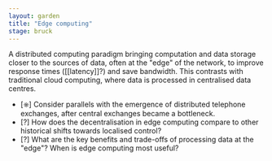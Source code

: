 ```yaml
---  
layout: garden
title: "Edge computing"
stage: bruck
---
```


A distributed computing paradigm bringing computation and data storage closer to the sources of data, often at the "edge" of the network, to improve response times ([[latency]]?) and save bandwidth. This contrasts with traditional cloud computing, where data is processed in centralised data centres.

- [⎈] Consider parallels with the emergence of distributed telephone exchanges, after central exchanges became a bottleneck.
- [?] How does the decentralisation in edge computing compare to other historical shifts towards localised control?
- [?] What are the key benefits and trade-offs of processing data at the "edge"? When is edge computing most useful?